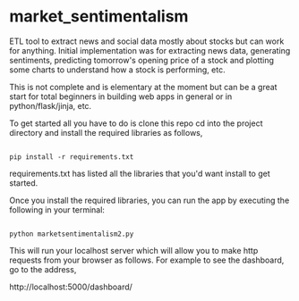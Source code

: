 # market_sentimentalism

ETL tool to extract news and social data mostly about stocks but can work for anything. Initial implementation was for extracting news data, generating sentiments, predicting tomorrow's opening price of a stock and plotting some charts to understand how a stock is performing, etc.

This is not complete and is elementary at the moment but can be a great start for total beginners in building web apps in general or in python/flask/jinja, etc.

To get started all you have to do is clone this repo cd into the project directory and install the required libraries as follows,

```shell

pip install -r requirements.txt

```

requirements.txt has listed all the libraries that you'd want install to get started.

Once you install the required libraries, you can run the app by executing the following in your terminal:

```shell

python marketsentimentalism2.py 

```

This will run your localhost server which will allow you to make http requests from your browser as follows. For example to see the dashboard, go to the address, 

http://localhost:5000/dashboard/


